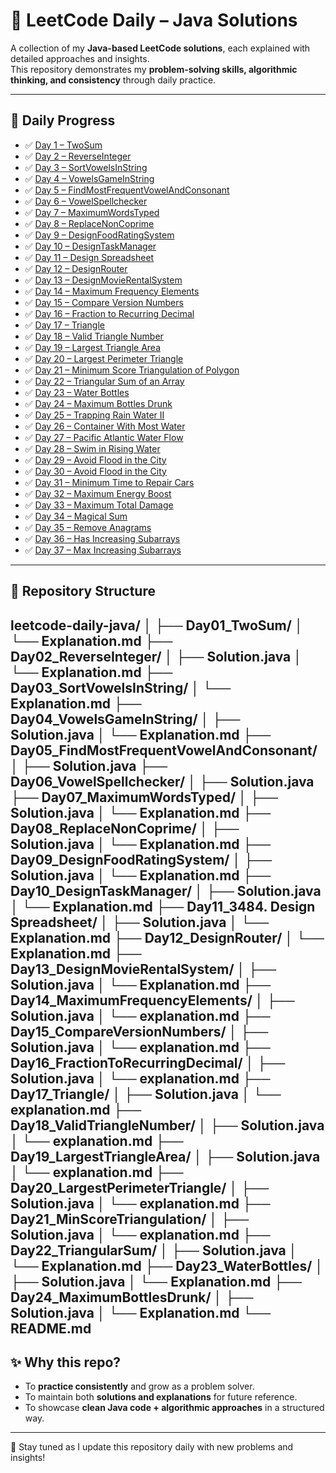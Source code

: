 # 🚀 LeetCode Daily – Java Solutions

A collection of my **Java-based LeetCode solutions**, each explained with detailed approaches and insights.  
This repository demonstrates my **problem-solving skills, algorithmic thinking, and consistency** through daily practice.  

---

## 📅 Daily Progress

- ✅ [Day 1 – TwoSum](Day01_TwoSum/Explanation.md)
- ✅ [Day 2 – ReverseInteger](Day02_ReverseInteger/Explanation.md)
- ✅ [Day 3 – SortVowelsInString](Day03_SortVowelsInString/Explanation.md)
- ✅ [Day 4 – VowelsGameInString](Day04_VowelsGameInString/Explanation.md)
- ✅ [Day 5 – FindMostFrequentVowelAndConsonant](Day05_FindMostFrequentVowelAndConsonant/)
- ✅ [Day 6 – VowelSpellchecker](Day06_VowelSpellchecker/)
- ✅ [Day 7 – MaximumWordsTyped](Day07_MaximumWordsTyped/Explanation.md)
- ✅ [Day 8 – ReplaceNonCoprime](Day08_ReplaceNonCoprime/Explanation.md)
- ✅ [Day 9 – DesignFoodRatingSystem](Day09_DesignFoodRatingSystem/Explanation.md)
- ✅ [Day 10 – DesignTaskManager](Day10_DesignTaskManager/Explanation.md)
- ✅ [Day 11 – Design Spreadsheet](Day11_Design_Spreadsheet/Explanation.md)
- ✅ [Day 12 – DesignRouter](Day12_DesignRouter/Explanation.md)
- ✅ [Day 13 – DesignMovieRentalSystem](Day13_DesignMovieRentalSystem/Explanation.md)
- ✅ [Day 14 – Maximum Frequency Elements](Day14_MaximumFrequencyElements/explanation.md)
- ✅ [Day 15 – Compare Version Numbers](Day15_CompareVersionNumbers/explanation.md)
- ✅ [Day 16 – Fraction to Recurring Decimal](Day16_FractionToRecurringDecimal/explanation.md)
- ✅ [Day 17 – Triangle](Day17_Triangle/explanation.md)
- ✅ [Day 18 – Valid Triangle Number](Day18_ValidTriangleNumber/explanation.md)
- ✅ [Day 19 – Largest Triangle Area](Day19_LargestTriangleArea/explanation.md)
- ✅ [Day 20 – Largest Perimeter Triangle](Day20_LargestPerimeterTriangle/explanation.md)
- ✅ [Day 21 – Minimum Score Triangulation of Polygon](Day21_MinScoreTriangulation/explanation.md)  
- ✅ [Day 22 – Triangular Sum of an Array](Day22_TriangularSum/Explanation.md)
- ✅ [Day 23 – Water Bottles](Day23_WaterBottles/Explanation.md)
- ✅ [Day 24 – Maximum Bottles Drunk](Day24_MaximumBottlesDrunk/Explanation.md)
- ✅ [Day 25 – Trapping Rain Water II](Day25_TrapRainWaterII/Explanation.md)
- ✅ [Day 26 – Container With Most Water](Day26_ContainerWithMostWater/explanation.md)
- ✅ [Day 27 – Pacific Atlantic Water Flow](Day27_PacificAtlanticWaterFlow/Explanation.md)
- ✅ [Day 28 – Swim in Rising Water](Day28_SwimInRisingWater/Explanation.md)
- ✅ [Day 29 – Avoid Flood in the City](Day29_AvoidFloodInTheCity/Explanation.md)
- ✅ [Day 30 – Avoid Flood in the City](Day30_AvoidFloodInTheCity/Explanation.md)
- ✅ [Day 31 – Minimum Time to Repair Cars](Day31_MinimumTimeToRepairCars/Explanation.md)
- ✅ [Day 32 – Maximum Energy Boost](Day32_MaximumEnergyBoost/Explanation.md)
- ✅ [Day 33 – Maximum Total Damage](Day33_MaximumTotalDamage/Explanation.md)
- ✅ [Day 34 – Magical Sum](Day34_MagicalSum/Explanation.md)
- ✅ [Day 35 – Remove Anagrams](Day35_RemoveAnagrams/Explanation.md)
- ✅ [Day 36 – Has Increasing Subarrays](Day36_HasIncreasingSubarrays/Explanation.md)
- ✅ [Day 37 – Max Increasing Subarrays](Day37_MaxIncreasingSubarrays/Explanation.md)










---

## 📌 Repository Structure

leetcode-daily-java/
│
├── Day01_TwoSum/
│   └── Explanation.md
├── Day02_ReverseInteger/
│   ├── Solution.java
│   └── Explanation.md
├── Day03_SortVowelsInString/
│   └── Explanation.md
├── Day04_VowelsGameInString/
│   ├── Solution.java
│   └── Explanation.md
├── Day05_FindMostFrequentVowelAndConsonant/
│   ├── Solution.java
├── Day06_VowelSpellchecker/
│   ├── Solution.java
├── Day07_MaximumWordsTyped/
│   ├── Solution.java
│   └── Explanation.md
├── Day08_ReplaceNonCoprime/
│   ├── Solution.java
│   └── Explanation.md
├── Day09_DesignFoodRatingSystem/
│   ├── Solution.java
│   └── Explanation.md
├── Day10_DesignTaskManager/
│   ├── Solution.java
│   └── Explanation.md
├── Day11_3484. Design Spreadsheet/
│   ├── Solution.java
│   └── Explanation.md
├── Day12_DesignRouter/
│   └── Explanation.md
├── Day13_DesignMovieRentalSystem/
│   ├── Solution.java
│   └── Explanation.md
├── Day14_MaximumFrequencyElements/
│   ├── Solution.java
│   └── explanation.md
├── Day15_CompareVersionNumbers/
│   ├── Solution.java
│   └── explanation.md
├── Day16_FractionToRecurringDecimal/
│   ├── Solution.java
│   └── explanation.md
├── Day17_Triangle/
│   ├── Solution.java
│   └── explanation.md
├── Day18_ValidTriangleNumber/
│   ├── Solution.java
│   └── explanation.md
├── Day19_LargestTriangleArea/
│   ├── Solution.java
│   └── explanation.md
├── Day20_LargestPerimeterTriangle/
│   ├── Solution.java
│   └── explanation.md
├── Day21_MinScoreTriangulation/
│   ├── Solution.java
│   └── explanation.md
├── Day22_TriangularSum/
│   ├── Solution.java
│   └── Explanation.md
├── Day23_WaterBottles/
│   ├── Solution.java
│   └── Explanation.md
├── Day24_MaximumBottlesDrunk/
│   ├── Solution.java
│   └── Explanation.md
└── README.md
---

## ✨ Why this repo?

- To **practice consistently** and grow as a problem solver.  
- To maintain both **solutions and explanations** for future reference.  
- To showcase **clean Java code + algorithmic approaches** in a structured way.  

---

🔔 Stay tuned as I update this repository daily with new problems and insights!
